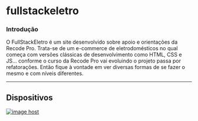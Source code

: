 # fullstackeletro


### Introdução

<p>
  O FullStackEletro é um site desenvolvido sobre apoio e orientações da Recode Pro. Trata-se de um e-commerce de eletrodomésticos no qual começa com versões clássicas de desenvolvimento como HTML, CSS e JS... conforme o curso da Recode Pro vai evoluindo o projeto passa por refatorações. Então fique à vontade em ver diversas formas de se fazer o mesmo e com níveis diferentes.
</p>

<hr/>






## Dispositivos
<a href="https://imgbox.com/PrZNq7CC" target="_blank"><img src="https://images2.imgbox.com/d3/87/PrZNq7CC_o.png" alt="image host"/></a>
